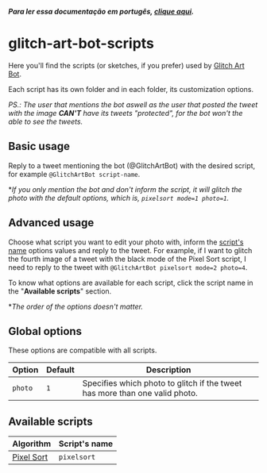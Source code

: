 ***Para ler essa documentação em portugês, [clique aqui](./README.md).***

# glitch-art-bot-scripts

Here you'll find the scripts (or sketches, if you prefer) used by [Glitch Art Bot](https://github.com/friaca/glitch-art-bot-ts).

Each script has its own folder and in each folder, its customization options.

*PS.: The user that mentions the bot aswell as the user that posted the tweet with the image **CAN'T** have its tweets "protected", for the bot won't the able to see the tweets.*

## Basic usage

Reply to a tweet mentioning the bot (@GlitchArtBot) with the desired script, for example `@GlitchArtBot script-name`.

\**If you only mention the bot and don't inform the script, it will glitch the photo with the default options, which is, `pixelsort mode=1 photo=1`.*

## Advanced usage

Choose what script you want to edit your photo with, inform the [script's name](#available-scripts) options values and reply to the tweet. For example, if I want to glitch the fourth image of a tweet with the black mode of the Pixel Sort script, I need to reply to the tweet with `@GlitchArtBot pixelsort mode=2 photo=4`.

To know what options are available for each script, click the script name in the "**Available scripts**" section.

\**The order of the options doesn't matter.*

## Global options 

These options are compatible with all scripts.

| Option  | Default | Description |
| ------  | ------- | ----------- |
| `photo` |   `1`   | Specifies which photo to glitch if the tweet has more than one valid photo.

## <a name="availabe-scripts"></a> Available scripts

| Algorithm | Script's name | 
| --------- | -------------- |
| [Pixel Sort](https://github.com/friaca/glitch-art-bot-scripts/tree/master/pixelsort/README.md) | `pixelsort` |